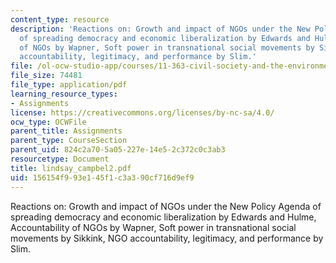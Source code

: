 ```yaml
---
content_type: resource
description: 'Reactions on: Growth and impact of NGOs under the New Policy Agenda
  of spreading democracy and economic liberalization by Edwards and Hulme, Accountability
  of NGOs by Wapner, Soft power in transnational social movements by Sikkink, NGO
  accountability, legitimacy, and performance by Slim.'
file: /ol-ocw-studio-app/courses/11-363-civil-society-and-the-environment-spring-2005/156154f993e145f1c3a390cf716d9ef9_lindsay_campbel2.pdf
file_size: 74481
file_type: application/pdf
learning_resource_types:
- Assignments
license: https://creativecommons.org/licenses/by-nc-sa/4.0/
ocw_type: OCWFile
parent_title: Assignments
parent_type: CourseSection
parent_uid: 824c2a70-5a05-227e-14e5-2c372c0c3ab3
resourcetype: Document
title: lindsay_campbel2.pdf
uid: 156154f9-93e1-45f1-c3a3-90cf716d9ef9
---
```

Reactions on: Growth and impact of NGOs under the New Policy Agenda of spreading democracy and economic liberalization by Edwards and Hulme, Accountability of NGOs by Wapner, Soft power in transnational social movements by Sikkink, NGO accountability, legitimacy, and performance by Slim.